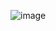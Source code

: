 ![image](https://github.com/ash3173/ball_tracking/assets/91729306/c3c98bf1-08a5-4969-9b80-b7b2f9ee3963)
